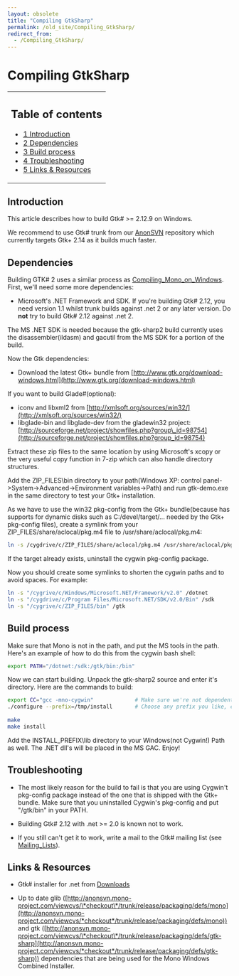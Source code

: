 ```yaml
---
layout: obsolete
title: "Compiling GtkSharp"
permalink: /old_site/Compiling_GtkSharp/
redirect_from:
  - /Compiling_GtkSharp/
---
```


Compiling GtkSharp
==================

<table>
<col width="100%" />
<tbody>
<tr class="odd">
<td align="left"><h2>Table of contents</h2>
<ul>
<li><a href="#introduction">1 Introduction</a></li>
<li><a href="#dependencies">2 Dependencies</a></li>
<li><a href="#build-process">3 Build process</a></li>
<li><a href="#troubleshooting">4 Troubleshooting</a></li>
<li><a href="#links--resources">5 Links &amp; Resources</a></li>
</ul></td>
</tr>
</tbody>
</table>

Introduction
------------

This article describes how to build Gtk\# \>= 2.12.9 on Windows.

We recommend to use Gtk\# trunk from our [AnonSVN]({{site.github.url}}/old_site/SourceCodeRepository) repository which currently targets Gtk+ 2.14 as it builds much faster.

Dependencies
------------

Building GTK\# 2 uses a similar process as [Compiling\_Mono\_on\_Windows]({{site.github.url}}/old_site/Compiling_Mono_on_Windows "Compiling Mono on Windows"). First, we'll need some more dependencies:

-   Microsoft's .NET Framework and SDK. If you're building Gtk\# 2.12, you need version 1.1 whilst trunk builds against .net 2 or any later version. Do **not** try to build Gtk\# 2.12 against .net 2.

The MS .NET SDK is needed because the gtk-sharp2 build currently uses the disassembler(ildasm) and gacutil from the MS SDK for a portion of the build.

Now the Gtk dependencies:

-   Download the latest Gtk+ bundle from [http://www.gtk.org/download-windows.html](http://www.gtk.org/download-windows.html)

If you want to build Glade\#(optional):

-   iconv and libxml2 from [http://xmlsoft.org/sources/win32/](http://xmlsoft.org/sources/win32/)
-   libglade-bin and libglade-dev from the gladewin32 project: [http://sourceforge.net/project/showfiles.php?group\_id=98754](http://sourceforge.net/project/showfiles.php?group_id=98754)

Extract these zip files to the same location by using Microsoft's xcopy or the very useful copy function in 7-zip which can also handle directory structures.

Add the ZIP\_FILES\\bin directory to your path(Windows XP: control panel-\>System-\>Advanced-\>Environment variables-\>Path) and run gtk-demo.exe in the same directory to test your Gtk+ installation.

As we have to use the win32 pkg-config from the Gtk+ bundle(because has supports for dynamic disks such as C:/devel/target/... needed by the Gtk+ pkg-config files), create a symlink from your ZIP\_FILES/share/aclocal/pkg.m4 file to /usr/share/aclocal/pkg.m4:

``` bash
ln -s /cygdrive/c/ZIP_FILES/share/aclocal/pkg.m4 /usr/share/aclocal/pkg.m4
```

If the target already exists, uninstall the cygwin pkg-config package.

Now you should create some symlinks to shorten the cygwin paths and to avoid spaces. For example:

``` bash
ln -s "/cygrive/c/Windows/Microsoft.NET/Framework/v2.0" /dotnet
ln -s "/cygdrive/c/Program Files/Microsoft.NET/SDK/v2.0/Bin" /sdk
ln -s "/cygrive/c/ZIP_FILES/bin" /gtk
```

Build process
-------------

Make sure that Mono is not in the path, and put the MS tools in the path. Here's an example of how to do this from the cygwin bash shell:

``` bash
export PATH="/dotnet:/sdk:/gtk/bin:/bin"
```

Now we can start building. Unpack the gtk-sharp2 source and enter it's directory. Here are the commands to build:

``` bash
export CC="gcc -mno-cygwin"             # Make sure we're not dependent on cygwin
./configure --prefix=/tmp/install       # Choose any prefix you like, call bootstrap-2.xx instead when building SVN
 
make
make install
```

Add the INSTALL\_PREFIX\\lib directory to your Windows(not Cygwin!) Path as well. The .NET dll's will be placed in the MS GAC. Enjoy!

Troubleshooting
---------------

-   The most likely reason for the build to fail is that you are using Cygwin't pkg-config package instead of the one that is shipped with the Gtk+ bundle. Make sure that you uninstalled Cygwin's pkg-config and put "/gtk/bin" in your PATH.

-   Building Gtk\# 2.12 with .net \>= 2.0 is known not to work.

-   If you still can't get it to work, write a mail to the Gtk\# mailing list (see [Mailing\_Lists]({{site.github.url}}/old_site/Mailing_Lists "Mailing Lists")).

Links & Resources
-----------------

-   Gtk\# installer for .net from [Downloads]({{site.github.url}}/old_site/Downloads "Downloads")

-   Up to date glib ([http://anonsvn.mono-project.com/viewcvs/\*checkout\*/trunk/release/packaging/defs/mono](http://anonsvn.mono-project.com/viewcvs/*checkout*/trunk/release/packaging/defs/mono)) and gtk ([http://anonsvn.mono-project.com/viewcvs/\*checkout\*/trunk/release/packaging/defs/gtk-sharp](http://anonsvn.mono-project.com/viewcvs/*checkout*/trunk/release/packaging/defs/gtk-sharp)) dependencies that are being used for the Mono Windows Combined Installer.


